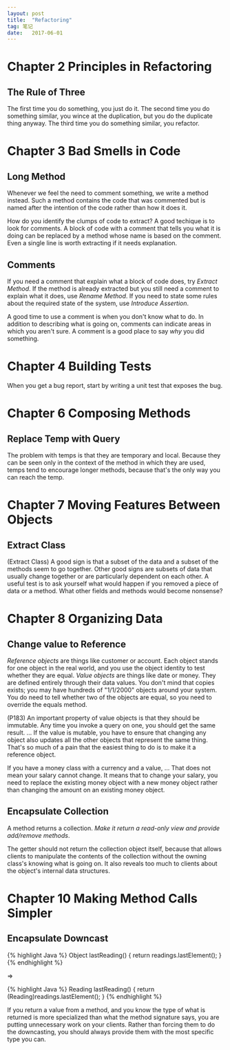 ```yaml
---
layout:	post
title:	"Refactoring"
tag: 笔记
date:	2017-06-01
---
```


# Chapter 2 Principles in Refactoring

## The Rule of Three

The first time you do something, you just do it. The second time you do something similar, you wince at the duplication, but you do the duplicate thing anyway. The third time you do something similar, you refactor. 

# Chapter 3 Bad Smells in Code

## Long Method

Whenever we feel the need to comment something, we write a method instead. Such a method contains the code that was commented but is named after the intention of the code rather than how it does it.

How do you identify the clumps of code to extract? A good techique is to look for comments. A block of code with a comment that tells you what it is doing can be replaced by a method whose name is based on the comment. Even a single line is worth extracting if it needs explanation. 

## Comments

If you need a comment that explain what a block of code does, try *Extract Method*. If the method is already extracted but you still need a comment to explain what it does, use *Rename Method*. If you need to state some rules about the required state of the system, use *Introduce Assertion*. 

A good time to use a comment is when you don't know what to do. In addition to describing what is going on, comments can indicate areas in which you aren't sure. A comment is a good place to say *why* you did something.

# Chapter 4 Building Tests

When you get a bug report, start by writing a unit test that exposes the bug.

# Chapter 6 Composing Methods

## Replace Temp with Query

The problem with temps is that they are temporary and local. Because they can be seen only in the context of the method in which they are used, temps tend to encourage longer methods, because that's the only way you can reach the temp.

# Chapter 7 Moving Features Between Objects

## Extract Class

(Extract Class) A good sign is that a subset of the data and a subset of the methods seem to go together. Other good signs are subsets of data that usually change together or are particularly dependent on each other. A useful test is to ask yourself what would happen if you removed a piece of data or a method. What other fields and methods would become nonsense?

# Chapter 8 Organizing Data

## Change value to Reference

*Reference objects* are things like customer or account. Each object stands for one object in the real world, and you use the object identity to test whether they are equal. *Value objects* are things like date or money. They are defined entirely through their data values. You don't mind that copies exists; you may have hundreds of "1/1/2000" objects around your system. You do need to tell whether two of the objects are equal, so you need to override the equals method.

(P183) An important property of value objects is that they should be immutable. Any time you invoke a query on one, you should get the same result. ... If the value is mutable, you have to ensure that changing any object also updates all the other objects that represent the same thing. That's so much of a pain that the easiest thing to do is to make it a reference object.

If you have a money class with a currency and a value, ... That does not mean your salary cannot change. It means that to change your salary, you need to replace the existing money object with a new money object rather than changing the amount on an existing money object. 

## Encapsulate Collection

A method returns a collection. *Make it return a read-only view and provide add/remove methods*.

The getter should not return the collection object itself, because that allows clients to manipulate the contents of the collection without the owning class's knowing what is going on. It also reveals too much to clients about the object's internal data structures.

# Chapter 10 Making Method Calls Simpler

## Encapsulate Downcast

{% highlight Java %}
Object lastReading() {
        return readings.lastElement();
}
{% endhighlight %}

=>

{% highlight Java %}
Reading lastReading() {
        return (Reading)readings.lastElement();
}
{% endhighlight %}

If you return a value from a method, and you know the type of what is returned is more specialized than what the method signature says, you are putting unnecessary work on your clients. Rather than forcing them to do the downcasting, you should always provide them with the most specific type you can.
